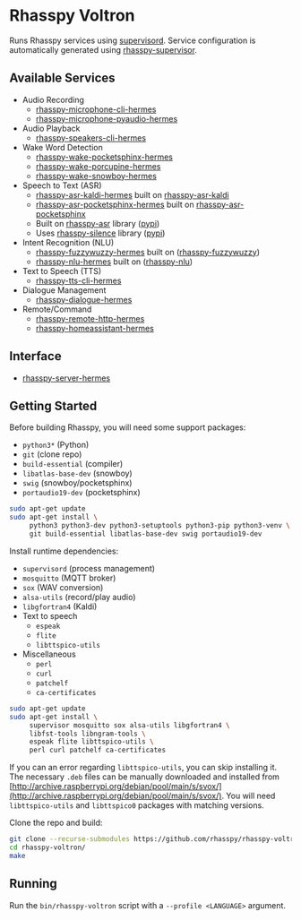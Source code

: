 # Rhasspy Voltron

Runs Rhasspy services using [supervisord](http://supervisord.org/). Service configuration is automatically generated using [rhasspy-supervisor](https://github.com/rhasspy/rhasspy-supervisor).

## Available Services

* Audio Recording
    * [rhasspy-microphone-cli-hermes](https://github.com/rhasspy/rhasspy-microphone-cli-hermes)
    * [rhasspy-microphone-pyaudio-hermes](https://github.com/rhasspy/rhasspy-microphone-pyaudio-hermes)
* Audio Playback
    * [rhasspy-speakers-cli-hermes](https://github.com/rhasspy/rhasspy-speakers-cli-hermes)
* Wake Word Detection
    * [rhasspy-wake-pocketsphinx-hermes](https://github.com/rhasspy/rhasspy-wake-pocketsphinx-hermes)
    * [rhasspy-wake-porcupine-hermes](https://github.com/rhasspy/rhasspy-wake-porcupine-hermes)
    * [rhasspy-wake-snowboy-hermes](https://github.com/rhasspy/rhasspy-wake-snowboy-hermes)
* Speech to Text (ASR)
    * [rhasspy-asr-kaldi-hermes](https://github.com/rhasspy/rhasspy-asr-kaldi-hermes) built on [rhasspy-asr-kaldi](https://github.com/rhasspy/rhasspy-asr-kaldi)
    * [rhasspy-asr-pocketsphinx-hermes](https://github.com/rhasspy/rhasspy-asr-pocketsphinx-hermes) built on [rhasspy-asr-pocketsphinx](https://github.com/rhasspy/rhasspy-asr-pocketsphinx)
    * Built on [rhasspy-asr](https://github.com/rhasspy/rhasspy-asr) library ([pypi](https://pypi.org/project/rhasspy-asr/))
    * Uses [rhasspy-silence](https://github.com/rhasspy/rhasspy-silence) library ([pypi](https://pypi.org/project/rhasspy-silence/))
* Intent Recognition (NLU)
    * [rhasspy-fuzzywuzzy-hermes](https://github.com/rhasspy/rhasspy-fuzzywuzzy-hermes) built on ([rhasspy-fuzzywuzzy](https://github.com/rhasspy/rhasspy-fuzzywuzzy))
    * [rhasspy-nlu-hermes](https://github.com/rhasspy/rhasspy-nlu-hermes) built on ([rhasspy-nlu](https://github.com/rhasspy/rhasspy-nlu))
* Text to Speech (TTS)
    * [rhasspy-tts-cli-hermes](https://github.com/rhasspy/rhasspy-tts-cli-hermes)
* Dialogue Management
    * [rhasspy-dialogue-hermes](https://github.com/rhasspy/rhasspy-dialogue-hermes)
* Remote/Command
    * [rhasspy-remote-http-hermes](https://github.com/rhasspy/rhasspy-remote-http-hermes)
    * [rhasspy-homeassistant-hermes](https://github.com/rhasspy/rhasspy-homeassistant-hermes)

## Interface

* [rhasspy-server-hermes](https://github.com/rhasspy/rhasspy-server-hermes)


## Getting Started

Before building Rhasspy, you will need some support packages:

* `python3*` (Python)
* `git` (clone repo)
* `build-essential` (compiler)
* `libatlas-base-dev` (snowboy)
* `swig` (snowboy/pocketsphinx)
* `portaudio19-dev` (pocketsphinx)

```bash
sudo apt-get update
sudo apt-get install \
     python3 python3-dev python3-setuptools python3-pip python3-venv \
     git build-essential libatlas-base-dev swig portaudio19-dev
```

Install runtime dependencies:

* `supervisord` (process management)
* `mosquitto` (MQTT broker)
* `sox` (WAV conversion)
* `alsa-utils` (record/play audio)
* `libgfortran4` (Kaldi)
* Text to speech
    * `espeak`
    * `flite`
    * `libttspico-utils`
* Miscellaneous
    * `perl`
    * `curl`
    * `patchelf`
    * `ca-certificates`

```bash
sudo apt-get update
sudo apt-get install \
     supervisor mosquitto sox alsa-utils libgfortran4 \
     libfst-tools libngram-tools \
     espeak flite libttspico-utils \
     perl curl patchelf ca-certificates
```

If you can an error regarding `libttspico-utils`, you can skip installing it.
The necessary `.deb` files can be manually downloaded and installed from [http://archive.raspberrypi.org/debian/pool/main/s/svox/](http://archive.raspberrypi.org/debian/pool/main/s/svox/). You will need `libttspico-utils` and `libttspico0` packages with matching versions.

Clone the repo and build:

```bash
git clone --recurse-submodules https://github.com/rhasspy/rhasspy-voltron
cd rhasspy-voltron/
make
```

## Running

Run the `bin/rhasspy-voltron` script with a `--profile <LANGUAGE>` argument.
